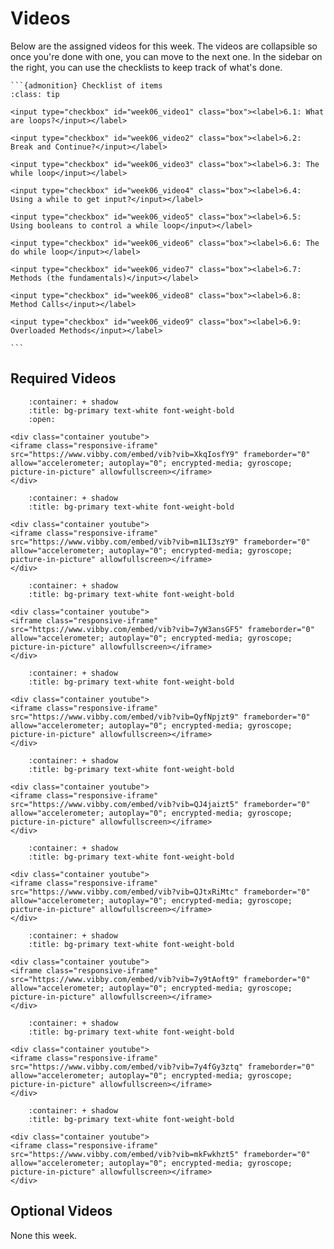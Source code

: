 # Videos

Below are the assigned videos for this week. 
The videos are collapsible so once you're done with one, you can move to the next one.
In the sidebar on the right, you can use the checklists to keep track of what's done.

````{margin}
```{admonition} Checklist of items
:class: tip

<input type="checkbox" id="week06_video1" class="box"><label>6.1: What are loops?</input></label>

<input type="checkbox" id="week06_video2" class="box"><label>6.2: Break and Continue?</input></label>

<input type="checkbox" id="week06_video3" class="box"><label>6.3: The while loop</input></label>

<input type="checkbox" id="week06_video4" class="box"><label>6.4: Using a while to get input?</input></label>

<input type="checkbox" id="week06_video5" class="box"><label>6.5: Using booleans to control a while loop</input></label>

<input type="checkbox" id="week06_video6" class="box"><label>6.6: The do while loop</input></label>

<input type="checkbox" id="week06_video7" class="box"><label>6.7: Methods (the fundamentals)</input></label>

<input type="checkbox" id="week06_video8" class="box"><label>6.8: Method Calls</input></label>

<input type="checkbox" id="week06_video9" class="box"><label>6.9: Overloaded Methods</input></label>

```
````

## Required Videos

```{dropdown} 6.1: What are loops?
    :container: + shadow
    :title: bg-primary text-white font-weight-bold
    :open:

<div class="container youtube">
<iframe class="responsive-iframe" src="https://www.vibby.com/embed/vib?vib=XkqIosfY9" frameborder="0" allow="accelerometer; autoplay="0"; encrypted-media; gyroscope; picture-in-picture" allowfullscreen></iframe>
</div>
```

```{dropdown} 6.2: Break and Continue?
    :container: + shadow
    :title: bg-primary text-white font-weight-bold

<div class="container youtube">
<iframe class="responsive-iframe" src="https://www.vibby.com/embed/vib?vib=m1LI3szY9" frameborder="0" allow="accelerometer; autoplay="0"; encrypted-media; gyroscope; picture-in-picture" allowfullscreen></iframe>
</div>
```

```{dropdown} 6.3: The while loop
    :container: + shadow
    :title: bg-primary text-white font-weight-bold

<div class="container youtube">
<iframe class="responsive-iframe" src="https://www.vibby.com/embed/vib?vib=7yW3ansGF5" frameborder="0" allow="accelerometer; autoplay="0"; encrypted-media; gyroscope; picture-in-picture" allowfullscreen></iframe>
</div>
```

```{dropdown} 6.4: Using a while to get input
    :container: + shadow
    :title: bg-primary text-white font-weight-bold

<div class="container youtube">
<iframe class="responsive-iframe" src="https://www.vibby.com/embed/vib?vib=QyfNpjzt9" frameborder="0" allow="accelerometer; autoplay="0"; encrypted-media; gyroscope; picture-in-picture" allowfullscreen></iframe>
</div>
```

```{dropdown} 6.5: Using booleans to control a while loop
    :container: + shadow
    :title: bg-primary text-white font-weight-bold

<div class="container youtube">
<iframe class="responsive-iframe" src="https://www.vibby.com/embed/vib?vib=QJ4jaizt5" frameborder="0" allow="accelerometer; autoplay="0"; encrypted-media; gyroscope; picture-in-picture" allowfullscreen></iframe>
</div>
```

```{dropdown} 6.6: The do while loop
    :container: + shadow
    :title: bg-primary text-white font-weight-bold

<div class="container youtube">
<iframe class="responsive-iframe" src="https://www.vibby.com/embed/vib?vib=QJtxRiMtc" frameborder="0" allow="accelerometer; autoplay="0"; encrypted-media; gyroscope; picture-in-picture" allowfullscreen></iframe>
</div>
```

```{dropdown} 6.7: Methods
    :container: + shadow
    :title: bg-primary text-white font-weight-bold

<div class="container youtube">
<iframe class="responsive-iframe" src="https://www.vibby.com/embed/vib?vib=7y9tAoft9" frameborder="0" allow="accelerometer; autoplay="0"; encrypted-media; gyroscope; picture-in-picture" allowfullscreen></iframe>
</div>
```


```{dropdown} 6.8: Method calls
    :container: + shadow
    :title: bg-primary text-white font-weight-bold

<div class="container youtube">
<iframe class="responsive-iframe" src="https://www.vibby.com/embed/vib?vib=7y4fGy3ztq" frameborder="0" allow="accelerometer; autoplay="0"; encrypted-media; gyroscope; picture-in-picture" allowfullscreen></iframe>
</div>
```


```{dropdown} 6.9: Overloaded methods
    :container: + shadow
    :title: bg-primary text-white font-weight-bold

<div class="container youtube">
<iframe class="responsive-iframe" src="https://www.vibby.com/embed/vib?vib=mkFwkhzt5" frameborder="0" allow="accelerometer; autoplay="0"; encrypted-media; gyroscope; picture-in-picture" allowfullscreen></iframe>
</div>
```

## Optional Videos

None this week.